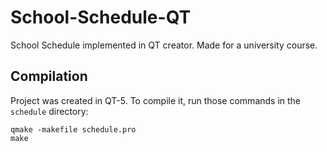# School-Schedule-QT
School Schedule implemented in QT creator. Made for a university course.

## Compilation
Project was created in QT-5. 
To compile it, run  those commands in the `schedule` directory:
```
qmake -makefile schedule.pro
make
```

